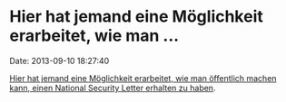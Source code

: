 Hier hat jemand eine Möglichkeit erarbeitet, wie man \...
=========================================================

Date: 2013-09-10 18:27:40

[Hier hat jemand eine Möglichkeit erarbeitet, wie man öffentlich machen
kann, einen National Security Letter erhalten zu
haben](https://mailman.stanford.edu/pipermail/liberationtech/2013-September/011406.html).
